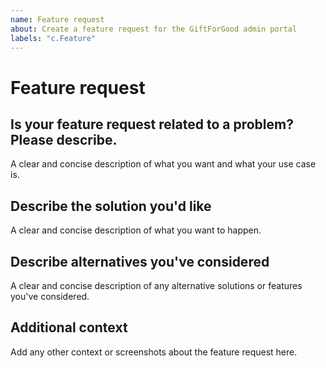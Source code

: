 ```yaml
---
name: Feature request
about: Create a feature request for the GiftForGood admin portal
labels: "c.Feature"
---
```


# Feature request

<!--
  Before opening a new issue, please search existing issues:  https://github.com/GiftForGood/admin-portal/issues?q=is%3Aissue+label%3Ac.Feature
-->

## Is your feature request related to a problem? Please describe.

A clear and concise description of what you want and what your use case is.

## Describe the solution you'd like

A clear and concise description of what you want to happen.

## Describe alternatives you've considered

A clear and concise description of any alternative solutions or features you've considered.

## Additional context

Add any other context or screenshots about the feature request here.
